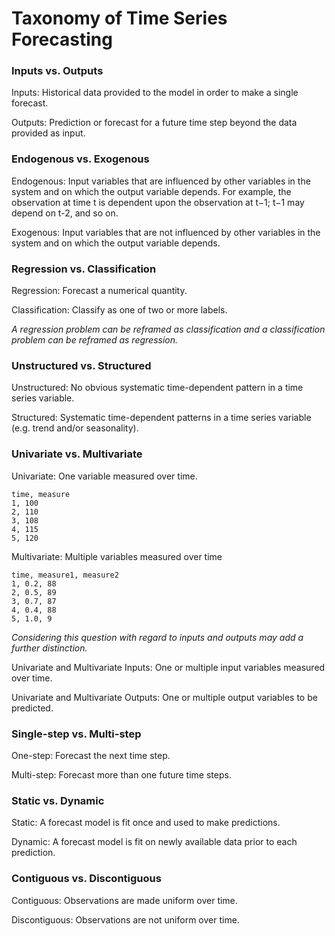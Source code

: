 # Taxonomy of Time Series Forecasting
### Inputs vs. Outputs
Inputs: Historical data provided to the model in order to make a single forecast.

Outputs: Prediction or forecast for a future time step beyond the data provided as input.
### Endogenous vs. Exogenous
Endogenous: Input variables that are influenced by other variables in the system and on which the output variable depends. For example, the observation at time t is dependent upon the observation at t−1; t−1 may depend on t-2, and so on.

Exogenous: Input variables that are not influenced by other variables in the system and on which the output variable depends.

### Regression vs. Classification
Regression: Forecast a numerical quantity.

Classification: Classify as one of two or more labels.

*A regression problem can be reframed as classification and a classification problem can be reframed as regression.*

### Unstructured vs. Structured
Unstructured: No obvious systematic time-dependent pattern in a time series variable.

Structured: Systematic time-dependent patterns in a time series variable (e.g. trend and/or seasonality).

### Univariate vs. Multivariate
Univariate: One variable measured over time.
```
time, measure 
1, 100 
2, 110 
3, 108 
4, 115 
5, 120
```

Multivariate: Multiple variables measured over time
```
time, measure1, measure2 
1, 0.2, 88 
2, 0.5, 89 
3, 0.7, 87 
4, 0.4, 88 
5, 1.0, 9
```

*Considering this question with regard to inputs and outputs may add a further distinction.*

Univariate and Multivariate Inputs: One or multiple input variables measured over time.

Univariate and Multivariate Outputs: One or multiple output variables to be predicted.

### Single-step vs. Multi-step

One-step: Forecast the next time step.

Multi-step: Forecast more than one future time steps.

### Static vs. Dynamic
Static: A forecast model is fit once and used to make predictions.

Dynamic: A forecast model is fit on newly available data prior to each prediction.

### Contiguous vs. Discontiguous
Contiguous: Observations are made uniform over time.

Discontiguous: Observations are not uniform over time.